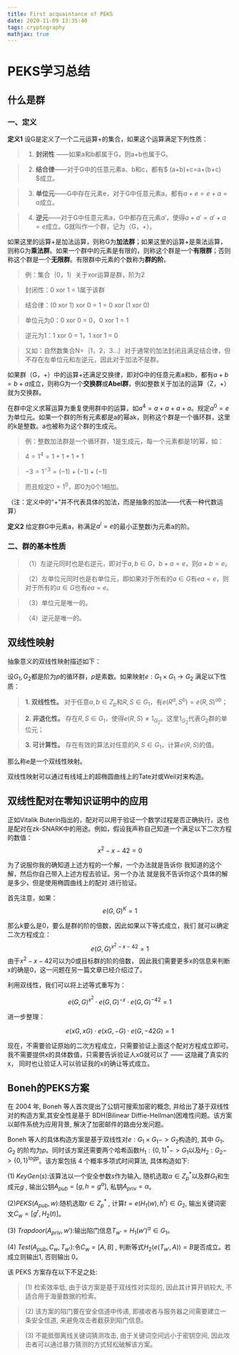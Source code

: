 ```yaml
---
title: First acquaintance of PEKS
date: 2020-11-09 13:35:40
tags: cryptography
mathjax: true
---
```

# PEKS学习总结

## 什么是群
### 一、定义 

**定义1** 设G是定义了一个二元运算+的集合，如果这个运算满足下列性质：
>1.  **封闭性** ——如果a和b都属于G，则a+b也属于G。

>2. **结合律**——对于G中的任意元素a、b和c，都有$ (a+b)+c=a+(b+c) $成立。

>3. **单位元**——G中存在元素e，对于G中任意元素a，都有$a+e=e+a=a$成立。

>4. **逆元**——对于G中任意元素a，G中都存在元素$a'$，使得$a+a'=a'+a=e$成立。G就叫作一个群，记为（G，+）。


如果这里的运算+是加法运算，则称G为**加法群**；如果这里的运算+是乘法运算，则称G为**乘法群**。如果一个群中的元素是有限的，则称这个群是一个**有限群**；否则称这个群是一个**无限群**。有限群中元素的个数称为**群的阶**。

>例：集合｛0，1｝关于xor运算是群，阶为2

>封闭性：0 xor 1 = 1属于该群

>结合律：(0 xor 1) xor 0 = 1 = 0 xor (1 xor 0)

>单位元为0：0 xor 0 = 0，0 xor 1 = 1

>逆元为1：1 xor 0 = 1，1 xor 1 = 0

>又如：自然数集合N=｛1，2，3…｝对于通常的加法封闭且满足结合律，但不存在左单位元和左逆元，因此对于加法不是群。

如果群（G，+）中的运算+还满足交换律，即对G中的任意元素a和b，都有$a+b=b+a$成立，则称G为一个**交换群**或**Abel群**，例如整数关于加法的运算（Z，+）就为交换群。

在群中定义求幂运算为重复使用群中的运算，如$a^4=a+a+a+a$。规定$a^0=e$为单位元。如果一个群的所有元素都是a的幂ak，则称这个群是一个循环群，这里的k是整数。a也被称为这个群的生成元。

>例：整数加法群是一个循环群，1是生成元，每一个元素都是1的幂，如：

>$4=1^{4}=1+1+1+1$

>$-3=1^{-3}=(-1)+(-1)+(-1)$

>而且规定$0=1^0$，即0为0个1相加。

（注：定义中的“+”并不代表具体的加法，而是抽象的加法——代表一种代数运算）

**定义2** 给定群G中元素a，称满足$a^i=e$的最小正整数i为元素a的阶。

### 二、群的基本性质
>（1）左逆元同时也是右逆元，即对于$a,b \in G$，$b+a=e$，则$a+b=e$。

>（2）左单位元同时也是右单位元，即如果对于所有的$a \in G$有$ea=e$，则对于所有的$a \in G$也有$ea=e$。

>（3）单位元是唯一的。

>（4）逆元是唯一的。

## 双线性映射
抽象意义的双线性映射描述如下：

设$G_1,G_2$都是阶为$p$的循环群，$p$是素数。如果映射$e: G_1 \times G_1 \to G_2$ 满足以下性质：

>**1. 双线性性。**
对于任意$a,b \in Z_p$和$R,S \in G_1$，有$e(R^a, S^b) = e(R, S)^{ab}$；

>**2. 非退化性。**
存在$R,S\in G_1$，使得$e(R, S) \ne 1_{G_2}$。这里$1_{G_2}$代表$G_2$群的单位元；

>**3. 可计算性。**
存在有效的算法对任意的$R,S \in G_1$，计算$e(R, S)$的值。

那么称e是一个双线性映射。

双线性映射可以通过有线域上的超椭圆曲线上的Tate对或Weil对来构造。


## 双线性配对在零知识证明中的应用
正如Vitalik Buterin指出的，配对可以用于验证一个数学过程是否正确执行，这也是配对在zk-SNARK中的用途。例如，假设我声称自己知道一个满足以下二次方程的数值：
$$ x^2-x-42=0 $$

为了说服你我的确知道上述方程的一个解，一个办法就是告诉你
我知道的这个解，然后你自己带入上述方程去验证。另一个办法
就是我不告诉你这个具体的解是多少，但是使用椭圆曲线上的配对
进行验证。

首先注意，如果：
$$e(G,G)^K=1$$

那么k要么是0，要么是群的阶的倍数，因此如果以下等式成立，我们
就可以确定二次方程成立：
$$e(G,G)^{x^2-x-42}=1$$
由于$x^2-x-42$可以为0或目标群的阶的倍数， 因此我们需要更多x的信息来判断x的确是0，这一问题在另一篇文章已经介绍过了。

利用双线性，我们可以将上述等式重写为：

$$e(G,G)^{x^2} \cdot e(G,G)^{-x} \cdot e(G,G)^{-42}=1$$

进一步整理：

$$e(xG,xG) \cdot e(xG,-G) \cdot e(G,-42G)=1$$

现在，不需要验证原始的二次方程成立，只需要验证上面这个配对方程成立即可。
我不需要提供x的具体数值，只需要告诉验证人xG就可以了 —— 这隐藏了真实的x，
同时也让验证人可以验证我的x的确让等式成立。
## Boneh的PEKS方案
在 2004 年, Boneh 等人首次提出了公钥可搜索加密的概念, 并给出了基于双线性对的构造方案,其安全性是基于 BDH(Bilinear Diffie-Hellman)困难性问题。该方案以邮件系统为应用背景, 解决了加密邮件的路由分发问题。

Boneh 等人的具体构造方案是基于双线性对$e: G_1 \times G_1 ->G_2$构造的, 其中 $G_1$、$G_2$ 的阶均为$p$。同时该方案还需要两个哈希函数$H_1:\{0,1\}^* ->G_1$以及$H_2:G_2->\{0,1\}^{logp}$。该方案包括 4 个概率多项式时间算法, 具体构造如下: 

(1) $KeyGen(s):$该算法以一个安全参数$s$作为输入, 随机选取$\alpha \in Z^*_p$以及群$G_1$和生成元$g$ , 输出公钥$A_{pub}=[g,h=g^{\alpha}]$, 私钥$A_{priv}=\alpha$。

(2)$PEKS(A_{pub}, w):$随机选取$r \in Z^*_p$ , 计算$t=e(H_1(w),h^r) \in G_2$, 输出关键词密文$C_w=[g^r, H_2(t)]$。

(3) $Trapdoor(A_{priv},w'):$输出陷门信息$T_{w'}=H_1(w')^{\alpha} \in G_1$。

(4) $Test(A_{pub}, C_w, T_{w'}):$令$C_w=[A,B]$ , 判断等式$H_2(e(T_{w'},A))=B$是否成立。若成立则输出1, 否则输出 0。

该 PEKS 方案存在以下不足之处:
>(1) 检索效率低, 由于该方案是基于双线性对实现的, 因此其计算开销较大, 不适合用于海量数据的检索。

>(2) 该方案的陷门要在安全信道中传递, 即接收者与服务器之间需要建立一条安全信道, 来避免攻击者截获到陷门信息。

>(3) 不能抵御离线关键词猜测攻击, 由于关键词空间远小于密钥空间, 因此攻击者可以通过暴力猜测的方式轻松破解该方案。



